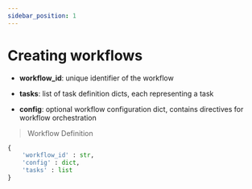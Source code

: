 ```yaml
---
sidebar_position: 1
---
```


# Creating workflows  

* **workflow_id**: unique identifier of the workflow  

* **tasks**: list of task definition dicts, each representing a task  

* **config**: optional workflow configuration dict, contains directives for workflow orchestration

> Workflow Definition
```python
{
    'workflow_id' : str,
    'config' : dict,
    'tasks' : list
}
```